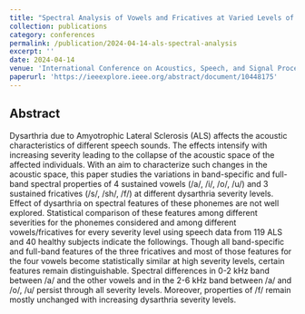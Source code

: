 ```yaml
---
title: "Spectral Analysis of Vowels and Fricatives at Varied Levels of Dysarthria Severity for Amyotrophic Lateral Sclerosis"
collection: publications
category: conferences
permalink: /publication/2024-04-14-als-spectral-analysis
excerpt: ''
date: 2024-04-14
venue: 'International Conference on Acoustics, Speech, and Signal Processing (ICASSP)'
paperurl: 'https://ieeexplore.ieee.org/abstract/document/10448175'
---
```


## Abstract

Dysarthria due to Amyotrophic Lateral Sclerosis (ALS) affects the acoustic characteristics of different speech sounds. The effects intensify with increasing severity leading to the collapse of the acoustic space of the affected individuals. With an aim to characterize such changes in the acoustic space, this paper studies the variations in band-specific and full-band spectral properties of 4 sustained vowels (/a/, /i/, /o/, /u/) and 3 sustained fricatives (/s/, /sh/, /f/) at different dysarthria severity levels. Effect of dysarthria on spectral features of these phonemes are not well explored. Statistical comparison of
these features among different severities for the phonemes considered and among different vowels/fricatives for every severity level using speech data from 119 ALS and 40 healthy subjects indicate the followings. Though all band-specific and full-band features of the three fricatives and most of those features for the four vowels become statistically similar at high severity levels, certain features remain distinguishable. Spectral differences in 0-2 kHz band between /a/ and the other vowels and in the 2-6 kHz band between /a/ and /o/, /u/ persist through all severity levels. Moreover, properties of /f/ remain mostly unchanged with increasing dysarthria severity levels.
